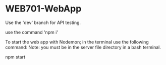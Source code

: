 # WEB701-WebApp

Use the 'dev' branch for API testing.

use the command 'npm i'

To start the web app with Nodemon; in the terminal use the following command: Note: you must be in the server file directory in a bash terminal.

npm start
